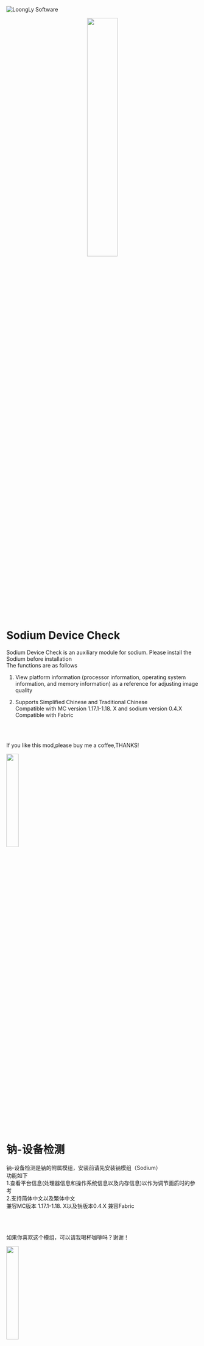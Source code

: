 ![LoongLy Software](https://gitee.com/zixuan_long/Img/raw/master/LS3_LOW_PIX.png)
<center class="half">
<img src="https://gitee.com/zixuan_long/Img/raw/master/Support_fabric3.png" width="40%">
</center>


# Sodium Device Check
Sodium Device Check is an auxiliary module for sodium. Please install the Sodium before installation  
The functions are as follows  
1. View platform information (processor information, operating system information, and memory information) as a reference for adjusting image quality  

2. Supports Simplified Chinese and Traditional Chinese  
  Compatible with MC version 1.17.1-1.18. X and sodium version 0.4.X  
  Compatible with Fabric

  <br>
  <br>
<p>If you like this mod,please buy me a coffee,THANKS!</p>
<a href="https://ko-fi.com/loongly">
    <img src="https://gitee.com/zixuan_long/Img/raw/master/buy_me_coffee.png" width="25%">
</a>

# 钠-设备检测
钠-设备检测是钠的附属模组，安装前请先安装钠模组（Sodium）  
功能如下  
1.查看平台信息(处理器信息和操作系统信息以及内存信息)以作为调节画质时的参考  
2.支持简体中文以及繁体中文  
兼容MC版本 1.17.1-1.18. X以及钠版本0.4.X 
兼容Fabric   

<br>
<br>

<p>如果你喜欢这个模组，可以请我喝杯咖啡吗？谢谢！</p>
<a href="https://ko-fi.com/loongly">
    <img src="https://gitee.com/zixuan_long/Img/raw/master/buy_me_coffee.png" width="25%">
</a>

![info page](https://cdn.modrinth.com/data/cached_images/107508a868a78d71887ebf51e6c8e0fdb2a51816.jpeg)![CPU info page](https://cdn.modrinth.com/data/cached_images/f520ef0445614c42680b650ba229d02d9067b5b1.jpeg)![GPU info page](https://cdn.modrinth.com/data/cached_images/644bea087d741f95fe8461e0db51d7b5d6ec8a89.jpeg)![Memory info page](https://cdn.modrinth.com/data/cached_images/c503c9c4e4c2468436288d33d47690bd71c97f2f.jpeg)
![logo](https://cdn.modrinth.com/data/cached_images/56d7605130598ee2b052956b6f409fb175695165_0.webp)

